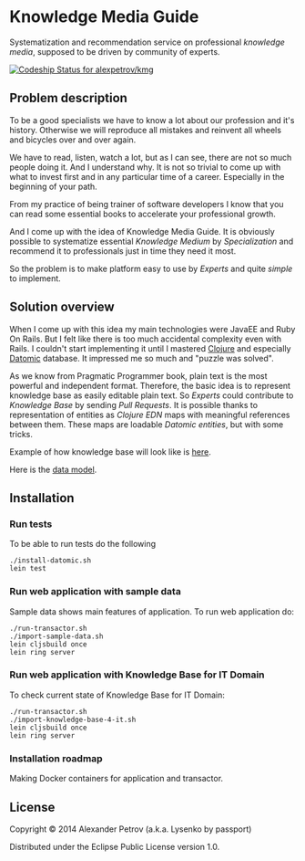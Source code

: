 # Knowledge Media Guide

Systematization and recommendation service on professional *knowledge media*, supposed to be driven by community of experts.

[ ![Codeship Status for alexpetrov/kmg](https://www.codeship.io/projects/580c52e0-ded2-0131-ed85-3ee96e1cc881/status)](https://www.codeship.io/projects/24875)

## Problem description

To be a good specialists we have to know a lot about our profession and it's history.
Otherwise we will reproduce all mistakes and reinvent all wheels and biсycles over and over again.

We have to read, listen, watch a lot, but as I can see, there are not so much people doing it.
And I understand why. It is not so trivial to come up with what to invest first and in any particular time of a career. Especially in the beginning of your path.

From my practice of being trainer of software developers I know that you can read some essential books to accelerate your professional growth.

And I come up with the idea of Knowledge Media Guide.
It is obviously possible to systematize essential *Knowledge Medium* by *Specialization* and recommend it to professionals just in time they need it most.

So the problem is to make platform easy to use by *Experts* and quite *simple* to implement.

## Solution overview

When I come up with this idea my main technologies were JavaEE and Ruby On Rails. But I felt like there is too much accidental complexity even with Rails.
I couldn't start implementing it until I mastered [Clojure](http://clojure.org) and especially [Datomic](http://www.datomic.com/) database.
It impressed me so much and "puzzle was solved".

As we know from Pragmatic Programmer book, plain text is the most powerful and independent format. Therefore, the basic idea is to represent knowledge base as easily editable plain text.
So *Experts* could contribute to *Knowledge Base* by sending *Pull Requests*.
It is possible thanks to representation of entities as *Clojure EDN* maps with meaningful references between them.
These maps are loadable *Datomic entities*, but with some tricks.

Example of how knowledge base will look like is [here](https://github.com/alexpetrov/kmg/blob/domain-layer/resources/knowledge_base4it.edn).

Here is the [data model](https://github.com/alexpetrov/kmg/blob/domain-layer/kmg-schema.png).

## Installation

### Run tests

To be able to run tests do the following

```
./install-datomic.sh
lein test
```

### Run web application with sample data

Sample data shows main features of application.
To run web application do:

```
./run-transactor.sh
./import-sample-data.sh
lein cljsbuild once
lein ring server
```

### Run web application with Knowledge Base for IT Domain

To check current state of Knowledge Base for IT Domain:

```
./run-transactor.sh
./import-knowledge-base-4-it.sh
lein cljsbuild once
lein ring server
```

### Installation roadmap

Making Docker containers for application and transactor.

## License

Copyright © 2014 Alexander Petrov (a.k.a. Lysenko by passport)

Distributed under the Eclipse Public License version 1.0.
